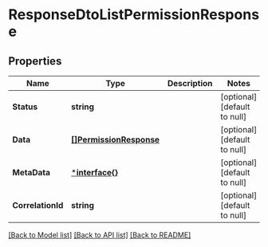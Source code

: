 # ResponseDtoListPermissionResponse

## Properties
Name | Type | Description | Notes
------------ | ------------- | ------------- | -------------
**Status** | **string** |  | [optional] [default to null]
**Data** | [**[]PermissionResponse**](PermissionResponse.md) |  | [optional] [default to null]
**MetaData** | [***interface{}**](interface{}.md) |  | [optional] [default to null]
**CorrelationId** | **string** |  | [optional] [default to null]

[[Back to Model list]](../README.md#documentation-for-models) [[Back to API list]](../README.md#documentation-for-api-endpoints) [[Back to README]](../README.md)

